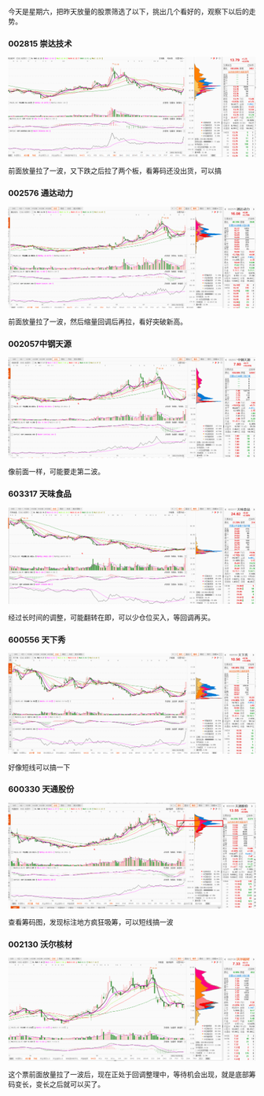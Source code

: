 今天是星期六，把昨天放量的股票筛选了以下，挑出几个看好的，观察下以后的走势。

### 002815 崇达技术

![](../images/chongda.png)

前面放量拉了一波，又下跌之后拉了两个板，看筹码还没出货，可以搞



### 002576 通达动力

![](../images/tongda01.png)

前面放量拉了一波，然后缩量回调后再拉，看好突破新高。



### 002057中钢天源

![](../images/zhonggang01.png)

像前面一样，可能要走第二波。



### 603317 天味食品

![](../images/tianwei.png)

经过长时间的调整，可能翻转在即，可以少仓位买入，等回调再买。



### 600556 天下秀

![](../images/tianxiaxiu.png)

好像短线可以搞一下

### 600330 天通股份

![](../images/tiantong.png)

查看筹码图，发现标注地方疯狂吸筹，可以短线搞一波

### 002130 沃尔核材

![](../images/woer.png)

这个票前面放量拉了一波后，现在正处于回调整理中，等待机会出现，就是底部筹码变长，变长之后就可以买了。
